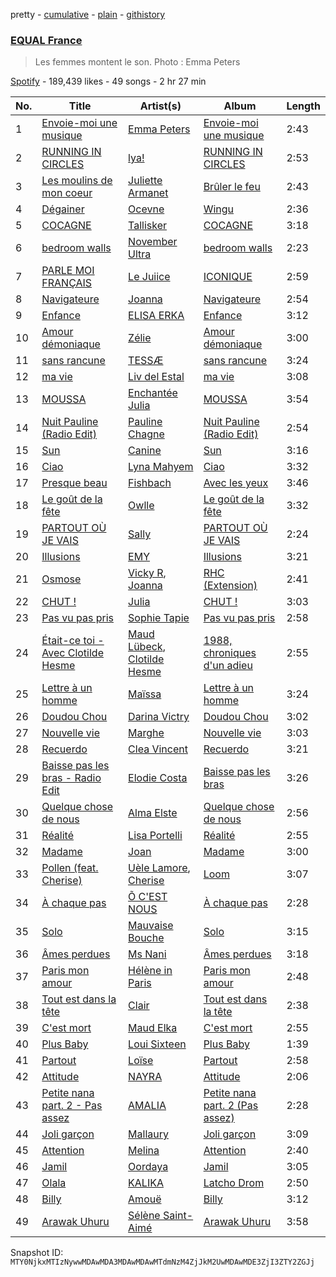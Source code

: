 pretty - [cumulative](/playlists/cumulative/37i9dQZF1DX4kZR8vL5oVX.md) - [plain](/playlists/plain/37i9dQZF1DX4kZR8vL5oVX) - [githistory](https://github.githistory.xyz/mackorone/spotify-playlist-archive/blob/main/playlists/plain/37i9dQZF1DX4kZR8vL5oVX)

### [EQUAL France](https://open.spotify.com/playlist/37i9dQZF1DX4kZR8vL5oVX)

> Les femmes montent le son\. Photo : Emma Peters

[Spotify](https://open.spotify.com/user/spotify) - 189,439 likes - 49 songs - 2 hr 27 min

| No. | Title | Artist(s) | Album | Length |
|---|---|---|---|---|
| 1 | [Envoie\-moi une musique](https://open.spotify.com/track/4ZAob7Di5UKtW2bjwWZ94x) | [Emma Peters](https://open.spotify.com/artist/6lY6kOVMG0mR07JTzU33o5) | [Envoie\-moi une musique](https://open.spotify.com/album/7vwFWztbV6URCr1sfZPw94) | 2:43 |
| 2 | [RUNNING IN CIRCLES](https://open.spotify.com/track/2lbrjYnCyMaN4lsSmFLu9F) | [lya!](https://open.spotify.com/artist/5DIzsQoiKqAEqckzSIOGDH) | [RUNNING IN CIRCLES](https://open.spotify.com/album/6mdvONDzaauSwdHTsD7XIE) | 2:53 |
| 3 | [Les moulins de mon coeur](https://open.spotify.com/track/7CBSoJuzqFSaCctcxi1kjt) | [Juliette Armanet](https://open.spotify.com/artist/61CPKXT0bcKj8MKTNTMOXa) | [Brûler le feu](https://open.spotify.com/album/0PkFLOzGD37G1gjsIPdPVa) | 2:43 |
| 4 | [Dégainer](https://open.spotify.com/track/1UoK36U5MQNSZsNWb1X8XA) | [Ocevne](https://open.spotify.com/artist/0K4D8NX2d2sMQlvWcfLhSL) | [Wingu](https://open.spotify.com/album/5Xd5Rh3JdkV5sJ0HVf1vB6) | 2:36 |
| 5 | [COCAGNE](https://open.spotify.com/track/0InZDSUkIgWoN4xR1R82Bl) | [Tallisker](https://open.spotify.com/artist/5kHKhgCMg9yezOrISm4wJH) | [COCAGNE](https://open.spotify.com/album/6WL76M2EIqn7Fkqi9FkQYR) | 3:18 |
| 6 | [bedroom walls](https://open.spotify.com/track/7AQocoPIOuhVfdxnogZgf8) | [November Ultra](https://open.spotify.com/artist/0naOCLau0NmL1kdFlbZAfr) | [bedroom walls](https://open.spotify.com/album/2SF5uQ1lC1OmlnpMYlOv9U) | 2:23 |
| 7 | [PARLE MOI FRANÇAIS](https://open.spotify.com/track/6FHfywJ602VLC4A08zBzca) | [Le Juiice](https://open.spotify.com/artist/67MIpliQaIhUN1WLSkYEqC) | [ICONIQUE](https://open.spotify.com/album/1z9v89Pxp9PHwhWAb3hVXp) | 2:59 |
| 8 | [Navigateure](https://open.spotify.com/track/4vz3nIlaqjUMFk28Fv1Oip) | [Joanna](https://open.spotify.com/artist/5k7czLtvpvADY4FkRnTS4p) | [Navigateure](https://open.spotify.com/album/0xfQqcgoc8Oz6XDnSzrYKW) | 2:54 |
| 9 | [Enfance](https://open.spotify.com/track/3QiNOLtzRgINEsLTpedOkn) | [ELISA ERKA](https://open.spotify.com/artist/1EkqwqtzsjxMYJZH73RFVM) | [Enfance](https://open.spotify.com/album/5ZydMePJXzIjFIpnXKVnj5) | 3:12 |
| 10 | [Amour démoniaque](https://open.spotify.com/track/1Yku5BZem0tIlKOtlkaWac) | [Zélie](https://open.spotify.com/artist/0TGeOStDbxqVi8UJdBQsEx) | [Amour démoniaque](https://open.spotify.com/album/4e9epNLQovzDZ6E5kmETAs) | 3:00 |
| 11 | [sans rancune](https://open.spotify.com/track/2ZyuDiGMoj9SPK8iGqPVmV) | [TESSÆ](https://open.spotify.com/artist/4Rc4ZjE8dK1b794tfc3BIt) | [sans rancune](https://open.spotify.com/album/3dS4u53iRCBvJGgA6zNLCH) | 3:24 |
| 12 | [ma vie](https://open.spotify.com/track/2gP0zx2aXlExkcAwMcT6g7) | [Liv del Estal](https://open.spotify.com/artist/2QFqSnoWpKrh7zmNrFQltY) | [ma vie](https://open.spotify.com/album/6VnilxWyGbehZVzPiK2CiQ) | 3:08 |
| 13 | [MOUSSA](https://open.spotify.com/track/3SR56tkX5kFx4ZCr1nR79X) | [Enchantée Julia](https://open.spotify.com/artist/0t04WLkoyjSuvhzsXIJH7E) | [MOUSSA](https://open.spotify.com/album/1x6RvPd5kUdmxz0q8DaFR6) | 3:54 |
| 14 | [Nuit Pauline \(Radio Edit\)](https://open.spotify.com/track/0EDYchsw6BQaz3Ty9fmN4f) | [Pauline Chagne](https://open.spotify.com/artist/0baTQziTUHJH7fOT48eQAr) | [Nuit Pauline \(Radio Edit\)](https://open.spotify.com/album/77xAGEXXogiLOjiJwdpUXX) | 2:54 |
| 15 | [Sun](https://open.spotify.com/track/3PRX20RJN0XrRS5qR0qvfc) | [Canine](https://open.spotify.com/artist/3kiyYrFoBWmWoUyxbSOFAR) | [Sun](https://open.spotify.com/album/6Ye7D8ZUSPdSaPIK8dJVgr) | 3:16 |
| 16 | [Ciao](https://open.spotify.com/track/3ykbVbhLLERgCFGMW0W16n) | [Lyna Mahyem](https://open.spotify.com/artist/0Yj3N31EWXHc6e3eDyJPLP) | [Ciao](https://open.spotify.com/album/40rDl4WJ1YEcujsudJoskW) | 3:32 |
| 17 | [Presque beau](https://open.spotify.com/track/6UNzblMPka7Mo2reoTfOdQ) | [Fishbach](https://open.spotify.com/artist/6smOYrOT8fGSn5lDC86Jjb) | [Avec les yeux](https://open.spotify.com/album/7J8c8nCaZzNuClKzBjsplH) | 3:46 |
| 18 | [Le goût de la fête](https://open.spotify.com/track/5qaoKOBA8sWuvC7gscB5bJ) | [Owlle](https://open.spotify.com/artist/05jcn5u3ZDqfA1QfdKx2Y8) | [Le goût de la fête](https://open.spotify.com/album/437ttLlL3nerSGeSGY6NG5) | 3:32 |
| 19 | [PARTOUT OÙ JE VAIS](https://open.spotify.com/track/58cFRhvTGwoVBNsCdDcNAZ) | [Sally](https://open.spotify.com/artist/2rX5le9Bn1XdQwPsXA8aPP) | [PARTOUT OÙ JE VAIS](https://open.spotify.com/album/2sHhSNmscfQC890SMtw4WC) | 2:24 |
| 20 | [Illusions](https://open.spotify.com/track/7KbAnSIxjZb8AXkMM1EfTG) | [EMY](https://open.spotify.com/artist/60fG6DGeN38kRBsBaokPNG) | [Illusions](https://open.spotify.com/album/351WcL5BItxQNGjf4zVCkw) | 3:21 |
| 21 | [Osmose](https://open.spotify.com/track/7h8Ervlf2BqcAU5xsuqrs3) | [Vicky R](https://open.spotify.com/artist/468tlC6QAKEJ4u0jndX9o0), [Joanna](https://open.spotify.com/artist/5k7czLtvpvADY4FkRnTS4p) | [RHC \(Extension\)](https://open.spotify.com/album/3J5FR1jneAWbIswVD59SH2) | 2:41 |
| 22 | [CHUT !](https://open.spotify.com/track/271QBdNwMGqmnAjN1hNR3f) | [Julia](https://open.spotify.com/artist/3WDb4OeLq80kGg8BaJHHKR) | [CHUT !](https://open.spotify.com/album/3eYLmFzzw17R4FgwRJ1Q3F) | 3:03 |
| 23 | [Pas vu pas pris](https://open.spotify.com/track/3QwzJmYiEWQV2kwQU8r9bo) | [Sophie Tapie](https://open.spotify.com/artist/4l7xxKksMSxsKFSVcs5mPg) | [Pas vu pas pris](https://open.spotify.com/album/3uDaYM21i4swV97AYNMQ5n) | 2:58 |
| 24 | [Était\-ce toi \- Avec Clotilde Hesme](https://open.spotify.com/track/4v85AxEseCvZx47AXaBGv2) | [Maud Lübeck](https://open.spotify.com/artist/4IBVixLpdQQyQjvB1PIAoj), [Clotilde Hesme](https://open.spotify.com/artist/6Z4sSgQr66XgUYpP2v7MqA) | [1988, chroniques d'un adieu](https://open.spotify.com/album/0jAdF8a0k7B56q1fWN42Fo) | 2:55 |
| 25 | [Lettre à un homme](https://open.spotify.com/track/1e5w7Ww8kknDxb6ierwWV1) | [Maïssa](https://open.spotify.com/artist/2E1HBeu5oSprLnGtpuEv1Y) | [Lettre à un homme](https://open.spotify.com/album/28jjles2QViG8W7vAaFLpQ) | 3:24 |
| 26 | [Doudou Chou](https://open.spotify.com/track/4HOxCDCw4oQWjc7sVub1vp) | [Darina Victry](https://open.spotify.com/artist/31QkaxtrcSZdPAxHFjETBt) | [Doudou Chou](https://open.spotify.com/album/71AyCcMiMLgtR7bpTrMvr8) | 3:02 |
| 27 | [Nouvelle vie](https://open.spotify.com/track/1UfjsSzs4kzCHRRHT758Eg) | [Marghe](https://open.spotify.com/artist/0fmiJKQkjcX69wVNArGZtk) | [Nouvelle vie](https://open.spotify.com/album/51x8dG46CFeBCVDPdK3SOG) | 3:03 |
| 28 | [Recuerdo](https://open.spotify.com/track/5tEJxtL0ekv8F9ZJ2ufMM4) | [Clea Vincent](https://open.spotify.com/artist/6eforqOxk5mRrgprF7XtYu) | [Recuerdo](https://open.spotify.com/album/6AWsIZ9x7uwfLpGbhc35WQ) | 3:21 |
| 29 | [Baisse pas les bras \- Radio Edit](https://open.spotify.com/track/0jKncr1vkB6x0T0l6Zj1MJ) | [Elodie Costa](https://open.spotify.com/artist/2CnLRd65XqFFS48R8nZ0gT) | [Baisse pas les bras](https://open.spotify.com/album/1xmuv5z9ycUbrHvx4DdyZ1) | 3:26 |
| 30 | [Quelque chose de nous](https://open.spotify.com/track/0v1y7d8lZhAsJpuJxzHnwt) | [Alma Elste](https://open.spotify.com/artist/1AqdDGLCb1oBkwvQOYTrDP) | [Quelque chose de nous](https://open.spotify.com/album/7AH0kXrE8LreAkh9PxyKUI) | 2:56 |
| 31 | [Réalité](https://open.spotify.com/track/2jnfIMlWapCy5eO7m8iL8G) | [Lisa Portelli](https://open.spotify.com/artist/5BjCAGv8JWZzhcegp8izDi) | [Réalité](https://open.spotify.com/album/0gVVWlJiJTix19KYXqvZxu) | 2:55 |
| 32 | [Madame](https://open.spotify.com/track/1RypAUmIezUusIQAhVa4TI) | [Joan](https://open.spotify.com/artist/20HBqtcn4rfcwf2xxMUFWT) | [Madame](https://open.spotify.com/album/00gEkQlA4SQJ0FVhJap0Qn) | 3:00 |
| 33 | [Pollen \(feat\. Cherise\)](https://open.spotify.com/track/3HVjNBDs8PRXMclq0IBfJO) | [Uèle Lamore](https://open.spotify.com/artist/12jPinlyvDpbdEHwg0oXXl), [Cherise](https://open.spotify.com/artist/2JMDnm5V61Jz2R82pS5FGU) | [Loom](https://open.spotify.com/album/2yE69eZMIvVSfPqKBm1WoZ) | 3:07 |
| 34 | [À chaque pas](https://open.spotify.com/track/3HOZ5spzZVsmCfQncUlncG) | [Õ C'EST NOUS](https://open.spotify.com/artist/0IzB1ub5ovEuxkmUErYxVI) | [À chaque pas](https://open.spotify.com/album/661IS58GHtqFZTFOoLkIQJ) | 2:28 |
| 35 | [Solo](https://open.spotify.com/track/3VFvo73siTyfeWd6ptwcuc) | [Mauvaise Bouche](https://open.spotify.com/artist/5kmLM9mSvPHT8SxGS9DqCo) | [Solo](https://open.spotify.com/album/1HZhkCDK3MNbD8x71EMTpi) | 3:15 |
| 36 | [Âmes perdues](https://open.spotify.com/track/7CzSmCeVfEuOOSJd4xGNZz) | [Ms Nani](https://open.spotify.com/artist/3v4uE7Ruoy8tAVjAbTQfam) | [Âmes perdues](https://open.spotify.com/album/3Cl3xC8nRBwuV8V0fqOcp1) | 3:18 |
| 37 | [Paris mon amour](https://open.spotify.com/track/4VzSJbx1aqcgYpIpJLwdCj) | [Hélène in Paris](https://open.spotify.com/artist/1YJLzVJxhBan1jiLDMFEHG) | [Paris mon amour](https://open.spotify.com/album/7rCOnvSFBTC2pUdiBFYBD6) | 2:48 |
| 38 | [Tout est dans la tête](https://open.spotify.com/track/4MKF41gmAtOsWPNCZG7j9X) | [Clair](https://open.spotify.com/artist/6Xu9PnUrdw9vJTeG3O1eAB) | [Tout est dans la tête](https://open.spotify.com/album/64JBHHIx8wi2qq2LziyKCj) | 2:38 |
| 39 | [C'est mort](https://open.spotify.com/track/3QFUkZtiiFUNSOxsHBjf6r) | [Maud Elka](https://open.spotify.com/artist/2U3zSgyMqytkWn9ZmX94ZR) | [C'est mort](https://open.spotify.com/album/2VXCxNQ2RX1v58C5o5x4OP) | 2:55 |
| 40 | [Plus Baby](https://open.spotify.com/track/1DjzGlWUA4AduQzk9nvIQk) | [Loui Sixteen](https://open.spotify.com/artist/7t7W4IEufSFVW5BVXaHbeM) | [Plus Baby](https://open.spotify.com/album/4iqtEhV66DkiVqis7WTTZN) | 1:39 |
| 41 | [Partout](https://open.spotify.com/track/02sGdgawjvohUO5otZVLJC) | [Loïse](https://open.spotify.com/artist/3nmiCKhHVrYLvdhBs37t4c) | [Partout](https://open.spotify.com/album/17Ame1SOeGU7yk5IO1UDkx) | 2:58 |
| 42 | [Attitude](https://open.spotify.com/track/1zW25Se23I0uTcWmGYX2Bn) | [NAYRA](https://open.spotify.com/artist/1hNiaDCXQvVRhVSJHsaDmZ) | [Attitude](https://open.spotify.com/album/2VERuAVfuoI1c00QCphgCP) | 2:06 |
| 43 | [Petite nana part\. 2 \- Pas assez](https://open.spotify.com/track/2e7EzawNlKorVzkYZlZp4h) | [AMALIA](https://open.spotify.com/artist/49Dd1MWoMus30BFKrzBSLZ) | [Petite nana part\. 2 \(Pas assez\)](https://open.spotify.com/album/5koHMtPdEnNMPTfFvVarkx) | 2:28 |
| 44 | [Joli garçon](https://open.spotify.com/track/3zrAAVYcZpN8ad9Jb0zTTC) | [Mallaury](https://open.spotify.com/artist/0zfnSBlLA4HJshaxPu2zPV) | [Joli garçon](https://open.spotify.com/album/4mnW1TSXosJqJ6BE04EbQo) | 3:09 |
| 45 | [Attention](https://open.spotify.com/track/46VFLQzhpwhat0AzMCMmJq) | [Melina](https://open.spotify.com/artist/5Igaoo9WzRGgvEV3pXNuZA) | [Attention](https://open.spotify.com/album/5udh7GyWrPLiv7JoLuWCx7) | 2:40 |
| 46 | [Jamil](https://open.spotify.com/track/2MvqCQTl07Huom2Pe7q27j) | [Oordaya](https://open.spotify.com/artist/7JWxRPYnCGaZPh1L44NWtY) | [Jamil](https://open.spotify.com/album/4XiU2LfImF1TJ15LCGH7mq) | 3:05 |
| 47 | [Olala](https://open.spotify.com/track/02dHcRQqE0k3JHTQDQfo7Q) | [KALIKA](https://open.spotify.com/artist/0UgxFqJmwkpojz4mHBsRpD) | [Latcho Drom](https://open.spotify.com/album/6oeh4BGAJEkNtwWfscT3wr) | 2:50 |
| 48 | [Billy](https://open.spotify.com/track/61YosbilovTgnqTh4MD5Jm) | [Amouë](https://open.spotify.com/artist/5hxkInZtrkxDnUjsRqs5Ww) | [Billy](https://open.spotify.com/album/0menNtBYwpWsHi5mlXNl4R) | 3:12 |
| 49 | [Arawak Uhuru](https://open.spotify.com/track/4A4LGBkODlCn0IIWnj3Iiy) | [Sélène Saint\-Aimé](https://open.spotify.com/artist/5kWK4UGTuzfbsWpOdGnEzs) | [Arawak Uhuru](https://open.spotify.com/album/06NxNPiXDkXBJn5WxR65u0) | 3:58 |

Snapshot ID: `MTY0NjkxMTIzNywwMDAwMDA3MDAwMDAwMTdmNzM4ZjJkM2UwMDAwMDE3ZjI3ZTY2ZGJj`